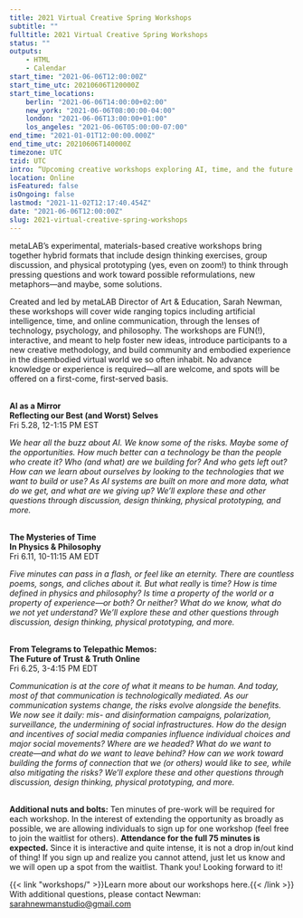 ```yaml
---
title: 2021 Virtual Creative Spring Workshops
subtitle: ""
fulltitle: 2021 Virtual Creative Spring Workshops
status: ""
outputs:
    - HTML
    - Calendar
start_time: "2021-06-06T12:00:00Z"
start_time_utc: 20210606T120000Z
start_time_locations:
    berlin: "2021-06-06T14:00:00+02:00"
    new_york: "2021-06-06T08:00:00-04:00"
    london: "2021-06-06T13:00:00+01:00"
    los_angeles: "2021-06-06T05:00:00-07:00"
end_time: "2021-01-01T12:00:00.000Z"
end_time_utc: 20210606T140000Z
timezone: UTC
tzid: UTC
intro: “Upcoming creative workshops exploring AI, time, and the future of communication”
location: Online
isFeatured: false
isOngoing: false
lastmod: "2021-11-02T12:17:40.454Z"
date: "2021-06-06T12:00:00Z"
slug: 2021-virtual-creative-spring-workshops
---
```

metaLAB’s experimental, materials-based creative workshops bring together hybrid formats that include design thinking exercises, group discussion, and physical prototyping (yes, even on zoom!) to think through pressing questions and work toward possible reformulations, new metaphors—and maybe, some solutions.  

Created and led by metaLAB Director of Art & Education, Sarah Newman, these workshops will cover wide ranging topics including artificial intelligence, time, and online communication, through the lenses of technology, psychology, and philosophy. The workshops are FUN(!), interactive, and meant to help foster new ideas, introduce participants to a new creative methodology, and build community and embodied experience in the disembodied virtual world we so often inhabit. No advance knowledge or experience is required—all are welcome, and spots will be offered on a first-come, first-served basis.  
&nbsp;  
 
 
 
**AI as a Mirror  
Reflecting our Best (and Worst) Selves**  
Fri 5.28, 12-1:15 PM EST     

*We hear all the buzz about AI. We know some of the risks. Maybe some of the opportunities. How much better can a technology be than the people who create it? Who (and what) are we building for? And who gets left out? How can we learn about ourselves by looking to the technologies that we want to build or use? As AI systems are built on more and more data, what do we get, and what are we giving up? We’ll explore these and other questions through discussion, design thinking, physical prototyping, and more.*  
 &nbsp;  
    
  
  
**The Mysteries of Time   
In Physics & Philosophy**  
Fri 6.11, 10-11:15 AM EDT  

*Five minutes can pass in a flash, or feel like an eternity. There are countless poems, songs, and cliches about it. But what really* is *time? How is time defined in physics and philosophy? Is time a property of the world or a property of experience—or both? Or neither? What do we know, what do we not yet understand? We’ll explore these and other questions through discussion, design thinking, physical prototyping, and more.*  
&nbsp;  



**From Telegrams to Telepathic Memos:  
The Future of Trust & Truth Online**  
Fri 6.25, 3-4:15 PM EDT  

*Communication is at the core of what it means to be human. And today, most of that communication is technologically mediated. As our communication systems change, the risks evolve alongside the benefits. We now see it daily: mis- and disinformation campaigns, polarization, surveillance, the undermining of social infrastructures. How do the design and incentives of social media companies influence individual choices and major social movements? Where are we headed? What do we want to create—and what do we want to leave behind? How can we work toward building the forms of connection that we (or others) would like to see, while also mitigating the risks? We’ll explore these and other questions through discussion, design thinking, physical prototyping, and more.*  
&nbsp;  



**Additional nuts and bolts:** 
Ten minutes of pre-work will be required for each workshop. In the interest of extending the opportunity as broadly as possible, we are allowing individuals to sign up for one workshop (feel free to join the waitlist for others). **Attendance for the full 75 minutes is expected.** Since it is interactive and quite intense, it is not a drop in/out kind of thing! If you sign up and realize you cannot attend, just let us know and we will open up a spot from the waitlist. Thank you! Looking forward to it!

{{< link "workshops/" >}}Learn more about our workshops here.{{< /link >}}   
With additional questions, please contact Newman: [sarahnewmanstudio@gmail.com](mailto:sarahnewmanstudio@gmail.com)